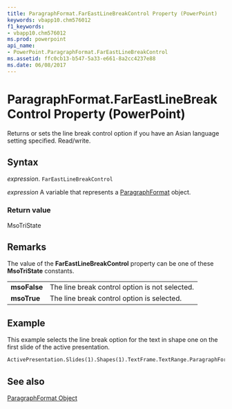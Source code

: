 ```yaml
---
title: ParagraphFormat.FarEastLineBreakControl Property (PowerPoint)
keywords: vbapp10.chm576012
f1_keywords:
- vbapp10.chm576012
ms.prod: powerpoint
api_name:
- PowerPoint.ParagraphFormat.FarEastLineBreakControl
ms.assetid: ffc0cb13-b547-5a33-e661-8a2cc4237e88
ms.date: 06/08/2017
---
```



# ParagraphFormat.FarEastLineBreakControl Property (PowerPoint)

Returns or sets the line break control option if you have an Asian language setting specified. Read/write.


## Syntax

 _expression_. `FarEastLineBreakControl`

 _expression_ A variable that represents a [ParagraphFormat](./PowerPoint.ParagraphFormat.md) object.


### Return value

MsoTriState


## Remarks

The value of the  **FarEastLineBreakControl** property can be one of these **MsoTriState** constants.


|||
|:-----|:-----|
|**msoFalse**|The line break control option is not selected.|
|**msoTrue**|The line break control option is selected.|

## Example

This example selects the line break option for the text in shape one on the first slide of the active presentation.


```vb
ActivePresentation.Slides(1).Shapes(1).TextFrame.TextRange.ParagraphFormat.FarEastLineBreakControl = msoTrue
```


## See also


[ParagraphFormat Object](PowerPoint.ParagraphFormat.md)

